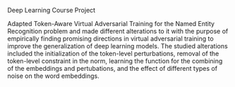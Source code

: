 Deep Learning Course Project

Adapted Token-Aware Virtual Adversarial Training for the Named Entity Recognition problem and made different alterations to it with the purpose of empirically finding promising directions in virtual adversarial training to improve the generalization of deep learning models. The studied alterations included the initialization of the token-level perturbations, removal of the token-level constraint in the norm, learning the function for the combining of the embeddings and pertubations, and the effect of different types of noise on the word embeddings.
